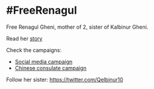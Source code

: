 # #FreeRenagul

Free Renagul Gheni, mother of 2, sister of Kalbinur Gheni.

Read her [story](BookOfRenagul/BookOfRenagul.pdf)  

Check the campaigns: 
* [Social media campaign](SocialMediaCampaign/SocialMediaCampaign.md) 
* [Chinese consulate campaign](ChineseConsulateCampaign)

Follow her sister: https://twitter.com/Qelbinur10
